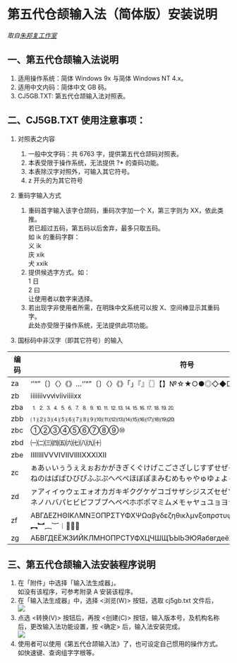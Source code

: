 # 第五代仓颉输入法（简体版）安装说明
_取自[朱邦复工作室](http://www.cbflabs.com/down/show.php?id=71)_

## 一、第五代仓颉输入法说明
1. 适用操作系统：简体 Windows 9x 与简体 Windows NT 4.x。
2. 适用中文内码：简体中文 GB 码。
3. CJ5GB.TXT: 第五代仓颉输入法对照表。

## 二、CJ5GB.TXT 使用注意事项：
1. 对照表之内容
    1. 一般中文字码：共 6763 字，提供第五代仓颉码对照表。
    2. 本表受限于操作系统，无法提供 ?* 的查码功能。
    3. 本表除汉字对照外，可输入其它符号。
    4. z 开头的为其它符号

2. 重码字输入方式
    1. 重码首字输入该字仓颉码，重码次字加一个 X，第三字则为 XX，依此类推。<br>若已超过五码，第五码以后舍弃，最多只取五码。<br>如 ik 的重码字群：<br>义 ik<br>庆 xik<br>犬 xxik
    2. 提供候选字方式。如：<br>1 日<br>2 曰<br>让使用者以数字来选择。
    3. 若出现字非使用者所需，在明珠中文系统可以按 X、空间棒显示其重码字。<br>此处亦受限于操作系统，无法提供此项功能。

3. 国标码中非汉字（即其它符号）的输入

|编码|符号|
|-|-|
|za|‘’“”〔〕〈〉《》…‘’“”〔〕〈〉《》「」『』〖〗【】№☆★○●◎◇◆□■△▲※→←↑↓〓|
|zb|ⅰⅱⅲⅳⅴⅵⅶⅷⅸⅹ|
|zba|⒈⒉⒊⒋⒌⒍⒎⒏⒐⒑⒒⒓⒔⒕⒖⒗⒘⒙⒚⒛|
|zbb|⑴⑵⑶⑷⑸⑹⑺⑻⑼⑽⑾⑿⒀⒁⒂⒃⒄⒅⒆⒇|
|zbc|①②③④⑤⑥⑦⑧⑨⑩|
|zbd|㈠㈡㈢㈣㈤㈥㈦㈧㈨㈩|
|zbe|ⅠⅡⅢⅣⅤⅥⅦⅧⅨⅩⅪⅫ|
|zc|ぁあぃいぅうぇえぉおかがきぎくぐけげこごさざしじすずせぜそぞただちぢっつづてでとどなにぬねのはばぱひびぴふぶぷへべぺほぼぽまみむめもゃやゅゆょよらりるれろゎわゐゑん|
|zd|ァアィイゥウェエォオカガキギクグケゲコゴサザシジスズセゼソゾタダチヂッツヅテデトドナニヌネノハバパヒビピフブプヘベペホボポマミムメモャヤュユョヨラリルレロヮワヰヱヲンヴヵヶ|
|zf|ΑΒΓΔΕΖΗΘΙΚΛΜΝΞΟΠΡΣΤΥΦΧΨΩαβγδεζηθικλμνξοπρστυφχψω︵︶︹︺︿﹀︽︾﹁﹂﹃﹄︻︼︷︸︱︳︴|
|zg|АБВГДЕЁЖЗИЙКЛМНОПРСТУФХЦЧШЩЪЫЬЭЮЯабвгдеёжзийклмнопрстуфхцчшщъыьэюя|

## 三、第五代仓颉输入法安装程序说明
1. 在「附件」中选择「输入法生成器」。<br>如没有该程序，可参考附录 A 安装该程序。
2. 在「输入法生成器」中，选择 <浏览(W)> 按钮，选取 cj5gb.txt 文件后，<br>![](http://img.vim-cn.com/84/60186540956bb7d302c3fa1a818947cee5f7ff.jpg)
3. 点选 <转换(V)> 按钮后，再按 <创建(C)> 按钮，输入版本号，及机构名称后，更改输入法功能设置，按 <确定> 后，输入法安装完成。<br>![](http://img.vim-cn.com/5f/80d1756c4814ad5ece732cc0b52d588f1775c2.jpg)
4. 使用者可以使用《第五代仓颉输入法》了，也可设定自己惯用的操作方式。<br>如快速键、查询组字字根等。
